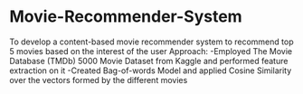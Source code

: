 # Movie-Recommender-System
To develop a content-based movie recommender system to recommend top 5 movies based on the interest of the user
Approach:
-Employed The Movie Database (TMDb) 5000 Movie Dataset from Kaggle and performed feature extraction on it
-Created Bag-of-words Model and applied Cosine Similarity over the vectors formed by the different movies
